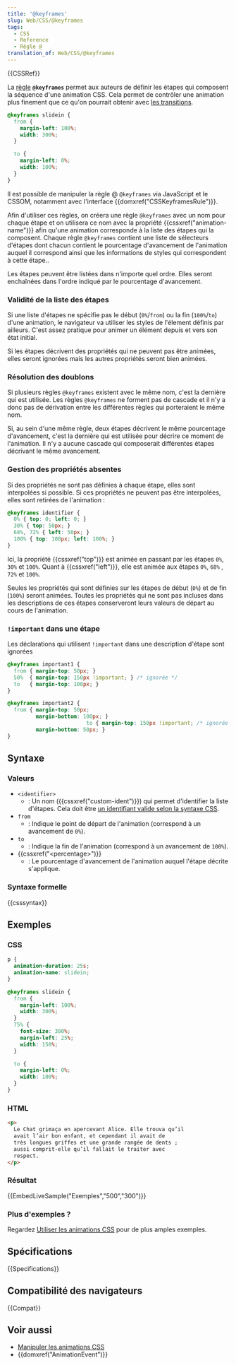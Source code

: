 ```yaml
---
title: '@keyframes'
slug: Web/CSS/@keyframes
tags:
  - CSS
  - Reference
  - Règle @
translation_of: Web/CSS/@keyframes
---
```


{{CSSRef}}

La [règle](/fr/docs/Web/CSS/Règles_@) **`@keyframes`** permet aux auteurs de définir les étapes qui composent la séquence d'une animation CSS. Cela permet de contrôler une animation plus finement que ce qu'on pourrait obtenir avec [les transitions](/fr/docs/Web/CSS/CSS_Transitions).

```css
@keyframes slidein {
  from {
    margin-left: 100%;
    width: 300%;
  }

  to {
    margin-left: 0%;
    width: 100%;
  }
}
```

Il est possible de manipuler la règle @ `@keyframes` via JavaScript et le CSSOM, notamment avec l'interface {{domxref("CSSKeyframesRule")}}.

Afin d'utiliser ces règles, on créera une règle `@keyframes` avec un nom pour chaque étape et on utilisera ce nom avec la propriété {{cssxref("animation-name")}} afin qu'une animation corresponde à la liste des étapes qui la composent. Chaque règle `@keyframes` contient une liste de sélecteurs d'étapes dont chacun contient le pourcentage d'avancement de l'animation auquel il correspond ainsi que les informations de styles qui correspondent à cette étape..

Les étapes peuvent être listées dans n'importe quel ordre. Elles seront enchaînées dans l'ordre indiqué par le pourcentage d'avancement.

### Validité de la liste des étapes

Si une liste d'étapes ne spécifie pas le début (`0%`/`from`) ou la fin (`100%`/`to`) d'une animation, le navigateur va utiliser les styles de l'élement définis par ailleurs. C'est assez pratique pour animer un élément depuis et vers son état initial.

Si les étapes décrivent des propriétés qui ne peuvent pas être animées, elles seront ignorées mais les autres propriétés seront bien animées.

### Résolution des doublons

Si plusieurs règles `@keyframes` existent avec le même nom, c'est la dernière qui est utilisée. Les règles `@keyframes` ne forment pas de cascade et il n'y a donc pas de dérivation entre les différentes règles qui porteraient le même nom.

Si, au sein d'une même règle, deux étapes décrivent le même pourcentage d'avancement, c'est la dernière qui est utilisée pour décrire ce moment de l'animation. Il n'y a aucune cascade qui composerait différentes étapes décrivant le même avancement.

### Gestion des propriétés absentes

Si des propriétés ne sont pas définies à chaque étape, elles sont interpolées si possible. Si ces propriétés ne peuvent pas être interpolées, elles sont retirées de l'animation :

```css
@keyframes identifier {
  0% { top: 0; left: 0; }
  30% { top: 50px; }
  68%, 72% { left: 50px; }
  100% { top: 100px; left: 100%; }
}
```

Ici, la propriété {{cssxref("top")}} est animée en passant par les étapes `0%`, `30%` et `100%`. Quant à {{cssxref("left")}}, elle est animée aux étapes `0%`, `68%` , `72%` et `100%`.

Seules les propriétés qui sont définies sur les étapes de début (`0%`) et de fin (`100%`) seront animées. Toutes les propriétés qui ne sont pas incluses dans les descriptions de ces étapes conserveront leurs valeurs de départ au cours de l'animation.

### `!important` dans une étape

Les déclarations qui utilisent `!important` dans une description d'étape sont ignorées

```css
@keyframes important1 {
  from { margin-top: 50px; }
  50%  { margin-top: 150px !important; } /* ignorée */
  to   { margin-top: 100px; }
}

@keyframes important2 {
  from { margin-top: 50px;
         margin-bottom: 100px; }
                         to { margin-top: 150px !important; /* ignorée */
         margin-bottom: 50px; }
}
```

## Syntaxe

### Valeurs

- `<identifier>`
  - : Un nom ({{cssxref("custom-ident")}}) qui permet d'identifier la liste d'étapes. Cela doit être [un identifiant valide selon la syntaxe CSS](/fr/docs/Web/CSS/custom-ident).
- `from`
  - : Indique le point de départ de l'animation (correspond à un avancement de `0%`).
- `to`
  - : Indique la fin de l'animation (correspond à un avancement de `100%`).
- {{cssxref("&lt;percentage&gt;")}}
  - : Le pourcentage d'avancement de l'animation auquel l'étape décrite s'applique.

### Syntaxe formelle

{{csssyntax}}

## Exemples

### CSS

```css
p {
  animation-duration: 25s;
  animation-name: slidein;
}

@keyframes slidein {
  from {
    margin-left: 100%;
    width: 300%;
  }
  75% {
    font-size: 300%;
    margin-left: 25%;
    width: 150%;
  }

  to {
    margin-left: 0%;
    width: 100%;
  }
}
```

### HTML

```html
<p>
  Le Chat grimaça en apercevant Alice. Elle trouva qu’il
  avait l’air bon enfant, et cependant il avait de
  très longues griffes et une grande rangée de dents ;
  aussi comprit-elle qu’il fallait le traiter avec
  respect.
</p>
```

### Résultat

{{EmbedLiveSample("Exemples","500","300")}}

### Plus d'exemples ?

Regardez [Utiliser les animations CSS](/fr/docs/Web/CSS/Animations_CSS/Utiliser_les_animations_CSS) pour de plus amples exemples.

## Spécifications

{{Specifications}}

## Compatibilité des navigateurs

{{Compat}}

## Voir aussi

- [Manipuler les animations CSS](/fr/docs/Web/CSS/CSS_Animations/Utiliser_les_animations_CSS)
- {{domxref("AnimationEvent")}}
